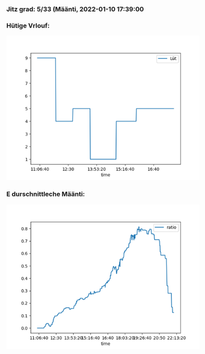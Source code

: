 ### Jitz grad: 5/33 (Määnti, 2022-01-10 17:39:00

### Hütige Vrlouf:
![Graph](Today.png)

### E durschnittleche Määnti:
![Graph](Määnti.png)